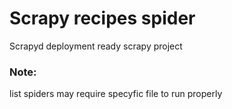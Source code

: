 # Scrapy recipes spider
Scrapyd deployment ready scrapy project

### Note:
list spiders may require specyfic file to run properly
